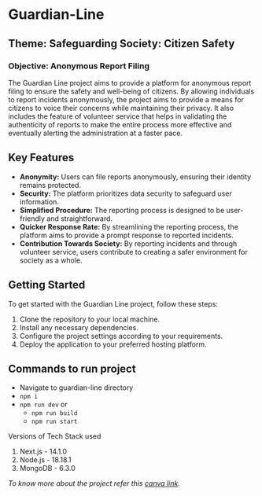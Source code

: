 # Guardian-Line

## Theme: Safeguarding Society: Citizen Safety
   ### Objective: Anonymous Report Filing

The Guardian Line project aims to provide a platform for anonymous report filing to ensure the safety and well-being of citizens. By allowing individuals to report incidents anonymously, the project aims to provide a means for citizens to voice their concerns while maintaining their privacy. It also includes the feature of volunteer service that helps in validating the authenticity of reports to make the entire process more effective and eventually alerting the administration at a faster pace.

## Key Features

- **Anonymity:** Users can file reports anonymously, ensuring their identity remains protected.
- **Security:** The platform prioritizes data security to safeguard user information.
- **Simplified Procedure:** The reporting process is designed to be user-friendly and straightforward.
- **Quicker Response Rate:** By streamlining the reporting process, the platform aims to provide a prompt response to reported incidents.
- **Contribution Towards Society:** By reporting incidents and through volunteer service, users contribute to creating a safer environment for society as a whole.


## Getting Started

To get started with the Guardian Line project, follow these steps:

1. Clone the repository to your local machine.
2. Install any necessary dependencies.
3. Configure the project settings according to your requirements.
4. Deploy the application to your preferred hosting platform.

## Commands to run project
- Navigate to guardian-line directory
- `npm i`
- `npm run dev`
   or
  - `npm run build`
  - `npm run start`

Versions of Tech Stack used
1. Next.js - 14.1.0
2. Node.js - 18.18.1
3. MongoDB - 6.3.0

*To know more about the project refer this [canva link](https://www.canva.com/design/DAF-dge6ERc/8CA3ChuPr6Qv4Bn3pi_TSA/edit?utm_content=DAF-dge6ERc&utm_campaign=designshare&utm_medium=link2&utm_source=sharebutton).*
   
